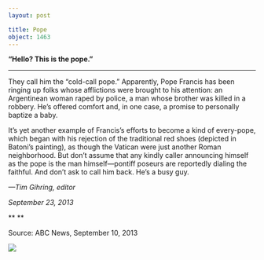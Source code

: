```yaml
---
layout: post

title: Pope
object: 1463
---
```

**“Hello? This is the pope.”**

****

They call him the “cold-call pope.” Apparently, Pope Francis has been ringing up folks whose afflictions were brought to his attention: an Argentinean woman raped by police, a man whose brother was killed in a robbery. He’s offered comfort and, in one case, a promise to personally baptize a baby. 

It’s yet another example of Francis’s efforts to become a kind of every-pope, which began with his rejection of the traditional red shoes (depicted in Batoni’s painting), as though the Vatican were just another Roman neighborhood. But don’t assume that any kindly caller announcing himself as the pope is the man himself—pontiff poseurs are reportedly dialing the faithful. And don’t ask to call him back. He’s a busy guy. 

*—Tim Gihring, editor*

*September 23, 2013*

** **

Source: ABC News, September 10, 2013

![]({{siteurl.base}}/images/13.09.23_Gihring_pope-1.jpeg)
